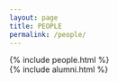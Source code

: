 ```yaml
---
layout: page
title: PEOPLE
permalink: /people/
---
```


<div class="people">
	{% include people.html %}
</div>

<div class="alumni">
	{% include alumni.html %}
</div>